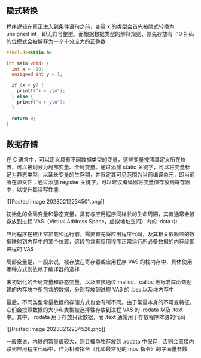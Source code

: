 ## 隐式转换

程序逻辑在真正进入到条件语句之前，变量 x 的类型会首先被隐式转换为 unsigned int，即无符号整型。而根据数据类型的解释规则，原先存放有 -10 补码的位模式会被解释为一个十分庞大的正整数

```c
#include<stdio.h>

int main(void) {
  int x = -10;
  unsigned int y = 1;

  if (x < y) {
    printf("x < y\n");
  } else {
    printf("x > y\n");
  }

  return 0;
}
```

## 数据存储

在 C 语言中，可以定义具有不同数据类型的变量，这些变量按照其定义所在位置，可以被划分为局部变量、全局变量。通过添加 static 关键字，可以将变量标记为静态类型，以延长变量的生存期，并限定其可见范围为当前编译单元，即当前所在源文件；通过添加 register 关键字，可以建议编译器将变量值存放到寄存器中，以提升其读写性能

![[Pasted image 20230212234501.png]]

初始化的全局变量和静态变量，具有与应用程序同样长的生命周期，其值通常会被存放到进程 VAS（Virtual Address Space，虚拟地址空间）内的 .data 中

应用程序在被正常加载和运行前，需要首先将应用程序代码，及其相关依赖项的数据映射到内存中的某个位置，这段包含有应用程序正常运行所必备数据的内存段即进程的 VAS

局部变量是，一般来说，被存放在寄存器或应用程序 VAS 的栈内存中，具体使用哪种方式则依赖于编译器的选择

未初始化的全局变量和静态变量，以及直接通过 malloc、calloc 等标准库函数创建的内存块中所包含的数据，分别存放到进程 VAS 的 .bss 以及堆内存中

最后，不同类型常量数据的存储方式也会有所不同。由于常量本身的不可变特征，它们会按照数据的大小和类型被选择性存放到进程 VAS 的 .rodata 以及 .text 中。其中，.rodata 用于存放只读数据，而 .text 通常用于存放程序本身的代码

![[Pasted image 20230212234526.png]]

一般来说，内联的常量值较大，则会被单独存放到 .rodata 中保存，否则会直接内联到应用程序代码中，作为机器指令（比如最常见的 mov 指令）的字面量参数